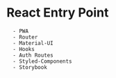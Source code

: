 # React Entry Point

```
  - PWA
  - Router
  - Material-UI
  - Hooks
  - Auth Routes
  - Styled-Components
  - Storybook
```
